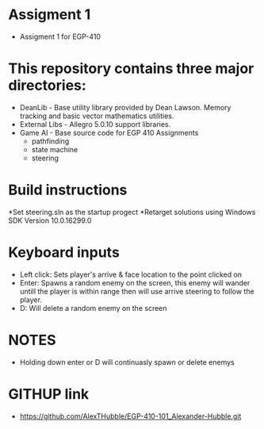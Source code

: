 # Assigment 1
  * Assigment 1 for EGP-410

# This repository contains three major directories:
 * DeanLib - Base utility library provided by Dean Lawson. Memory tracking and basic vector mathematics utilities.
 * External Libs - Allegro 5.0.10 support libraries.
 * Game AI - Base source code for EGP 410 Assignments
   * pathfinding
   * state machine
   * steering

# Build instructions
  *Set steering.sln as the startup progect
  *Retarget solutions using Windows SDK Version 10.0.16299.0

# Keyboard inputs
  * Left click: Sets player's arrive & face location to the point clicked on
  * Enter: Spawns a random enemy on the screen, this enemy will wander untill the player is within range then will use arrive steering to follow the player.
  * D: Will delete a random enemy on the screen

# NOTES
  * Holding down enter or D will continuasly spawn or delete enemys

# GITHUP link
  * https://github.com/AlexTHubble/EGP-410-101_Alexander-Hubble.git
